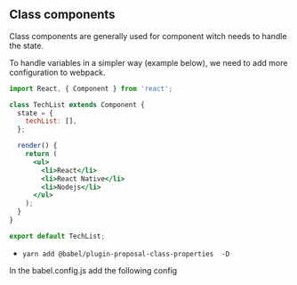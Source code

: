 ## Class components

<p>Class components are generally used for component witch needs to handle the state.</p>

<p>
To handle variables in a simpler way (example below), we need to add more configuration to webpack.
</p>

```jsx
import React, { Component } from 'react';

class TechList extends Component {
  state = {
    techList: [],
  };

  render() {
    return (
      <ul>
        <li>React</li>
        <li>React Native</li>
        <li>Nodejs</li>
      </ul>
    );
  }
}

export default TechList;
```
- `yarn add @babel/plugin-proposal-class-properties  -D` 

<p>In the babel.config.js add the following config</p>

```js

```
